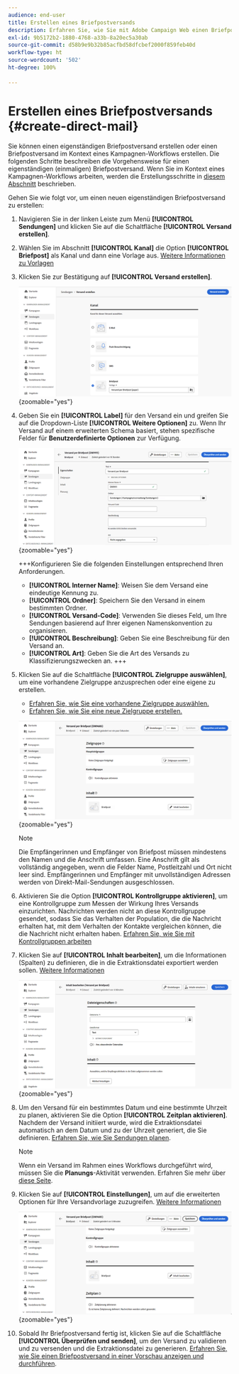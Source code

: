 ```yaml
---
audience: end-user
title: Erstellen eines Briefpostversands
description: Erfahren Sie, wie Sie mit Adobe Campaign Web einen Briefpostversand erstellen.
exl-id: 9b5172b2-1880-4768-a33b-8a20ec5a30ab
source-git-commit: d58b9e9b32b85acfbd58dfcbef2000f859feb40d
workflow-type: ht
source-wordcount: '502'
ht-degree: 100%

---
```


# Erstellen eines Briefpostversands {#create-direct-mail}

Sie können einen eigenständigen Briefpostversand erstellen oder einen Briefpostversand im Kontext eines Kampagnen-Workflows erstellen. Die folgenden Schritte beschreiben die Vorgehensweise für einen eigenständigen (einmaligen) Briefpostversand. Wenn Sie im Kontext eines Kampagnen-Workflows arbeiten, werden die Erstellungsschritte in [diesem Abschnitt](../workflows/activities/channels.md#create-a-delivery-in-a-campaign-workflow) beschrieben.

Gehen Sie wie folgt vor, um einen neuen eigenständigen Briefpostversand zu erstellen:

1. Navigieren Sie in der linken Leiste zum Menü **[!UICONTROL Sendungen]** und klicken Sie auf die Schaltfläche **[!UICONTROL Versand erstellen]**.

1. Wählen Sie im Abschnitt **[!UICONTROL Kanal]** die Option **[!UICONTROL Briefpost]** als Kanal und dann eine Vorlage aus. [Weitere Informationen zu Vorlagen](../msg/delivery-template.md)

1. Klicken Sie zur Bestätigung auf **[!UICONTROL Versand erstellen]**.

   ![Screenshot zur Erstellung eines Briefpostversands](assets/dm-create.png){zoomable="yes"}

1. Geben Sie ein **[!UICONTROL Label]** für den Versand ein und greifen Sie auf die Dropdown-Liste **[!UICONTROL Weitere Optionen]** zu. Wenn Ihr Versand auf einem erweiterten Schema basiert, stehen spezifische Felder für **Benutzerdefinierte Optionen** zur Verfügung.

   ![Screenshot zur Konfiguration der Eigenschaften für einen Briefpostversand](assets/dm-properties.png){zoomable="yes"}

   +++Konfigurieren Sie die folgenden Einstellungen entsprechend Ihren Anforderungen.
   * **[!UICONTROL Interner Name]**: Weisen Sie dem Versand eine eindeutige Kennung zu.
   * **[!UICONTROL Ordner]**: Speichern Sie den Versand in einem bestimmten Ordner.
   * **[!UICONTROL Versand-Code]**: Verwenden Sie dieses Feld, um Ihre Sendungen basierend auf Ihrer eigenen Namenskonvention zu organisieren.
   * **[!UICONTROL Beschreibung]**: Geben Sie eine Beschreibung für den Versand an.
   * **[!UICONTROL Art]**: Geben Sie die Art des Versands zu Klassifizierungszwecken an.
+++

1. Klicken Sie auf die Schaltfläche **[!UICONTROL Zielgruppe auswählen]**, um eine vorhandene Zielgruppe anzusprechen oder eine eigene zu erstellen. 

   * [Erfahren Sie, wie Sie eine vorhandene Zielgruppe auswählen.](../audience/add-audience.md)
   * [Erfahren Sie, wie Sie eine neue Zielgruppe erstellen.](../audience/one-time-audience.md)

   ![Screenshot mit Zielgruppenauswahl für einen Briefpostversand](assets/dm-audience.png){zoomable="yes"}

   >[!NOTE]
   >
   >Die Empfängerinnen und Empfänger von Briefpost müssen mindestens den Namen und die Anschrift umfassen. Eine Anschrift gilt als vollständig angegeben, wenn die Felder Name, Postleitzahl und Ort nicht leer sind. Empfängerinnen und Empfänger mit unvollständigen Adressen werden von Direkt-Mail-Sendungen ausgeschlossen.

1. Aktivieren Sie die Option **[!UICONTROL Kontrollgruppe aktivieren]**, um eine Kontrollgruppe zum Messen der Wirkung Ihres Versands einzurichten. Nachrichten werden nicht an diese Kontrollgruppe gesendet, sodass Sie das Verhalten der Population, die die Nachricht erhalten hat, mit dem Verhalten der Kontakte vergleichen können, die die Nachricht nicht erhalten haben. [Erfahren Sie, wie Sie mit Kontrollgruppen arbeiten](../audience/control-group.md)

1. Klicken Sie auf **[!UICONTROL Inhalt bearbeiten]**, um die Informationen (Spalten) zu definieren, die in die Extraktionsdatei exportiert werden sollen. [Weitere Informationen](content-direct-mail.md)

   ![Screenshot zur Inhaltsbearbeitung für einen Briefpostversand](assets/dm-content.png){zoomable="yes"}

1. Um den Versand für ein bestimmtes Datum und eine bestimmte Uhrzeit zu planen, aktivieren Sie die Option **[!UICONTROL Zeitplan aktivieren]**. Nachdem der Versand initiiert wurde, wird die Extraktionsdatei automatisch an dem Datum und zu der Uhrzeit generiert, die Sie definieren. [Erfahren Sie, wie Sie Sendungen planen](../msg/gs-deliveries.md#gs-schedule).

   >[!NOTE]
   >
   >Wenn ein Versand im Rahmen eines Workflows durchgeführt wird, müssen Sie die **Planungs**-Aktivität verwenden. Erfahren Sie mehr über [diese Seite](../workflows/activities/scheduler.md).

1. Klicken Sie auf **[!UICONTROL Einstellungen]**, um auf die erweiterten Optionen für Ihre Versandvorlage zuzugreifen. [Weitere Informationen](../advanced-settings/delivery-settings.md)

   ![Screenshot mit erweiterten Einstellungen für einen Briefpostversand](assets/dm-settings.png){zoomable="yes"}

1. Sobald Ihr Briefpostversand fertig ist, klicken Sie auf die Schaltfläche **[!UICONTROL Überprüfen und senden]**, um den Versand zu validieren und zu versenden und die Extraktionsdatei zu generieren. [Erfahren Sie, wie Sie einen Briefpostversand in einer Vorschau anzeigen und durchführen](send-direct-mail.md).